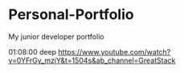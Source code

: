 # Personal-Portfolio

My junior developer portfolio

01:08:00 deep https://www.youtube.com/watch?v=0YFrGy_mzjY&t=1504s&ab_channel=GreatStack
